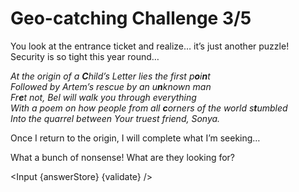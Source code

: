 ﻿<script>
    export let answerStore;
    export let validate;

    import Input from "$lib/Input.svelte";
</script>

<div class="markdown">

# Geo-catching Challenge 3/5

You look at the entrance ticket and realize… it’s just another puzzle! Security is so tight this year round…

_At the origin of a **C**hild’s Letter lies the first p**o**i**n**t<br/>
Followed by Artem’s rescue by an u**n**known man<br/>
Fr**e**t not, Bel will walk you through everything<br/>
With a poem on how people from all **c**orners of the world s**t**umbled<br/>
Into the quarrel between Your truest friend, Sonya._

Once I return to the origin, I will complete what I’m seeking…

What a bunch of nonsense! What are they looking for?

</div>

<Input {answerStore} {validate} />
